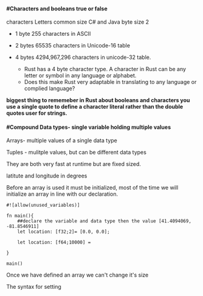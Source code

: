 

#### #Characters and booleans true or false

characters Letters 
common size C# and Java byte size 2

* 1 byte 255 characters in ASCII

* 2 bytes 65535 characters in Unicode-16 table

* 4 bytes 4294,967,296 characters in unicode-32 table. 
	* Rust has a 4 byte character type. A character in Rust can be any letter or symbol in any language or alphabet. 
	* Does this make Rust very adaptable in translating to any language or complied language?

**biggest thing to rememeber in Rust about booleans and characters you use a single quote to define a character literal rather than the double quotes user for strings.**


#### #Compound Data types- single variable holding multiple values

Arrays- multiple values of a single data type

Tuples - mulitple values, but can be different data types

They are both very fast at runtime but are fixed sized.

latitute and longitude in degrees

Before an array is used it must be initialized, most of the time we will initialize an array in line with our declaration.  

```
#![allow(unused_variables)]

fn main(){
	##declare the variable and data type then the value [41.4094069, -81.8546911]
	let location: [f32;2]= [0.0, 0.0];

	let location: [f64;10000] = 
	
}

main()
```

Once we have defined an array we can't change it's size

The syntax for setting 
